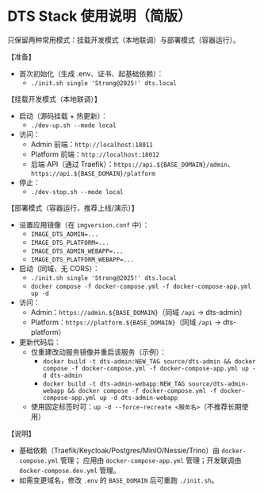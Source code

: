 # DTS Stack 使用说明（简版）

只保留两种常用模式：挂载开发模式（本地联调）与部署模式（容器运行）。

【准备】
- 首次初始化（生成 .env、证书、起基础依赖）：
  - `./init.sh single 'Strong@2025!' dts.local`

【挂载开发模式（本地联调）】
- 启动（源码挂载 + 热更新）：
  - `./dev-up.sh --mode local`
- 访问：
  - Admin 前端：`http://localhost:18011`
  - Platform 前端：`http://localhost:18012`
  - 后端 API（通过 Traefik）：`https://api.${BASE_DOMAIN}/admin`、`https://api.${BASE_DOMAIN}/platform`
- 停止：
  - `./dev-stop.sh --mode local`

【部署模式（容器运行，推荐上线/演示）】
- 设置应用镜像（在 `imgversion.conf` 中）：
  - `IMAGE_DTS_ADMIN=...`
  - `IMAGE_DTS_PLATFORM=...`
  - `IMAGE_DTS_ADMIN_WEBAPP=...`
  - `IMAGE_DTS_PLATFORM_WEBAPP=...`
- 启动（同域、无 CORS）：
  - `./init.sh single 'Strong@2025!' dts.local`
  - `docker compose -f docker-compose.yml -f docker-compose-app.yml up -d`
- 访问：
  - Admin：`https://admin.${BASE_DOMAIN}`（同域 `/api` → dts-admin）
  - Platform：`https://platform.${BASE_DOMAIN}`（同域 `/api` → dts-platform）
- 更新代码后：
  - 仅重建改动服务镜像并重启该服务（示例）：
    - `docker build -t dts-admin:NEW_TAG source/dts-admin && docker compose -f docker-compose.yml -f docker-compose-app.yml up -d dts-admin`
    - `docker build -t dts-admin-webapp:NEW_TAG source/dts-admin-webapp && docker compose -f docker-compose.yml -f docker-compose-app.yml up -d dts-admin-webapp`
  - 使用固定标签时可：`up -d --force-recreate <服务名>`（不推荐长期使用）

【说明】
- 基础依赖（Traefik/Keycloak/Postgres/MinIO/Nessie/Trino）由 `docker-compose.yml` 管理；
  应用由 `docker-compose-app.yml` 管理；开发联调由 `docker-compose.dev.yml` 管理。
- 如需变更域名，修改 `.env` 的 `BASE_DOMAIN` 后可重跑 `./init.sh`。
